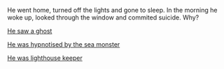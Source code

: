 He went home, turned off the lights and gone to sleep.
In the morning he woke up, looked through the window and commited suicide.
Why?

[He saw a ghost](ghost.md)

[He was hypnotised by the sea monster](monster.md)

[He was lighthouse keeper](keeper.md)